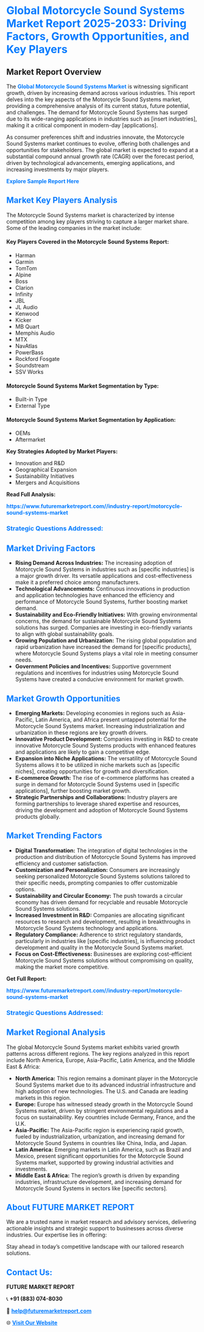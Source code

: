 <h1 style="color: #007BFF;">Global Motorcycle Sound Systems Market Report 2025-2033: Driving Factors, Growth Opportunities, and Key Players</h1>

<section id="overview">
<h2>Market Report Overview</h2>
<p>The <a href="https://www.futuremarketreport.com//industry-report/motorcycle-sound-systems-market" style="color: #007BFF; text-decoration: none;"><strong>Global Motorcycle Sound Systems Market</strong></a> is witnessing significant growth, driven by increasing demand across various industries. This report delves into the key aspects of the Motorcycle Sound Systems market, providing a comprehensive analysis of its current status, future potential, and challenges. The demand for Motorcycle Sound Systems has surged due to its wide-ranging applications in industries such as [insert industries], making it a critical component in modern-day [applications].</p>
<p>As consumer preferences shift and industries innovate, the Motorcycle Sound Systems market continues to evolve, offering both challenges and opportunities for stakeholders. The global market is expected to expand at a substantial compound annual growth rate (CAGR) over the forecast period, driven by technological advancements, emerging applications, and increasing investments by major players.</p>
</section>

<section id="overview">
<p><a href="https://www.futuremarketreport.com//request-sample/reportId=51938" style="color: #007BFF; text-decoration: none;"><strong>Explore Sample Report Here</strong></a></p>
</section>

<section id="key-players">
<h2 style="color: #007BFF;">Market Key Players Analysis</h2>
<p>The Motorcycle Sound Systems market is characterized by intense competition among key players striving to capture a larger market share. Some of the leading companies in the market include:</p>
<h4>Key Players Covered in the Motorcycle Sound Systems Report:</h4>
<ul><li>Harman</li><li>Garmin</li><li>TomTom</li><li>Alpine</li><li>Boss</li><li>Clarion</li><li>Infinity</li><li>JBL</li><li>JL Audio</li><li>Kenwood</li><li>Kicker</li><li>MB Quart</li><li>Memphis Audio</li><li>MTX</li><li>NavAtlas</li><li>PowerBass</li><li>Rockford Fosgate</li><li>Soundstream</li><li>SSV Works</li></ul>
<h4>Motorcycle Sound Systems Market Segmentation by Type:</h4>
<ul><li>Built-in Type</li><li>External Type</li></ul>

<h4>Motorcycle Sound Systems Market Segmentation by Application:</h4>
<ul><li>OEMs</li><li>Aftermarket</li></ul>
<p><strong>Key Strategies Adopted by Market Players:</strong></p>
<ul>
<li>Innovation and R&D</li>
<li>Geographical Expansion</li>
<li>Sustainability Initiatives</li>
<li>Mergers and Acquisitions</li>
</ul>
</section>

<section>
<p><strong>Read Full Analysis: </strong></p><a href="https://www.futuremarketreport.com//industry-report/motorcycle-sound-systems-market" style="color: #007BFF; text-decoration: none;"><strong>https://www.futuremarketreport.com//industry-report/motorcycle-sound-systems-market</strong></a>
<h3 style="color: #007BFF;">Strategic Questions Addressed:</h3>
</section>

<section id="driving-factors">
<h2 style="color: #007BFF;">Market Driving Factors</h2>
<ul>
<li><strong>Rising Demand Across Industries:</strong> The increasing adoption of Motorcycle Sound Systems in industries such as [specific industries] is a major growth driver. Its versatile applications and cost-effectiveness make it a preferred choice among manufacturers.</li>
<li><strong>Technological Advancements:</strong> Continuous innovations in production and application technologies have enhanced the efficiency and performance of Motorcycle Sound Systems, further boosting market demand.</li>
<li><strong>Sustainability and Eco-Friendly Initiatives:</strong> With growing environmental concerns, the demand for sustainable Motorcycle Sound Systems solutions has surged. Companies are investing in eco-friendly variants to align with global sustainability goals.</li>
<li><strong>Growing Population and Urbanization:</strong> The rising global population and rapid urbanization have increased the demand for [specific products], where Motorcycle Sound Systems plays a vital role in meeting consumer needs.</li>
<li><strong>Government Policies and Incentives:</strong> Supportive government regulations and incentives for industries using Motorcycle Sound Systems have created a conducive environment for market growth.</li>
</ul>
</section>

<section id="growth-opportunities">
<h2 style="color: #007BFF;">Market Growth Opportunities</h2>
<ul>
<li><strong>Emerging Markets:</strong> Developing economies in regions such as Asia-Pacific, Latin America, and Africa present untapped potential for the Motorcycle Sound Systems market. Increasing industrialization and urbanization in these regions are key growth drivers.</li>
<li><strong>Innovative Product Development:</strong> Companies investing in R&D to create innovative Motorcycle Sound Systems products with enhanced features and applications are likely to gain a competitive edge.</li>
<li><strong>Expansion into Niche Applications:</strong> The versatility of Motorcycle Sound Systems allows it to be utilized in niche markets such as [specific niches], creating opportunities for growth and diversification.</li>
<li><strong>E-commerce Growth:</strong> The rise of e-commerce platforms has created a surge in demand for Motorcycle Sound Systems used in [specific applications], further boosting market growth.</li>
<li><strong>Strategic Partnerships and Collaborations:</strong> Industry players are forming partnerships to leverage shared expertise and resources, driving the development and adoption of Motorcycle Sound Systems products globally.</li>
</ul>
</section>

<section id="trending-factors">
<h2 style="color: #007BFF;">Market Trending Factors</h2>
<ul>
<li><strong>Digital Transformation:</strong> The integration of digital technologies in the production and distribution of Motorcycle Sound Systems has improved efficiency and customer satisfaction.</li>
<li><strong>Customization and Personalization:</strong> Consumers are increasingly seeking personalized Motorcycle Sound Systems solutions tailored to their specific needs, prompting companies to offer customizable options.</li>
<li><strong>Sustainability and Circular Economy:</strong> The push towards a circular economy has driven demand for recyclable and reusable Motorcycle Sound Systems solutions.</li>
<li><strong>Increased Investment in R&D:</strong> Companies are allocating significant resources to research and development, resulting in breakthroughs in Motorcycle Sound Systems technology and applications.</li>
<li><strong>Regulatory Compliance:</strong> Adherence to strict regulatory standards, particularly in industries like [specific industries], is influencing product development and quality in the Motorcycle Sound Systems market.</li>
<li><strong>Focus on Cost-Effectiveness:</strong> Businesses are exploring cost-efficient Motorcycle Sound Systems solutions without compromising on quality, making the market more competitive.</li>
</ul>
</section>

<section>
<p><strong>Get Full Report: </strong></p><a href="https://www.futuremarketreport.com//industry-report/motorcycle-sound-systems-market" style="color: #007BFF; text-decoration: none;"><strong>https://www.futuremarketreport.com//industry-report/motorcycle-sound-systems-market</strong></a>
<h3 style="color: #007BFF;">Strategic Questions Addressed:</h3>
</section>


<section id="regional-analysis">
<h2 style="color: #007BFF;">Market Regional Analysis</h2>
<p>The global Motorcycle Sound Systems market exhibits varied growth patterns across different regions. The key regions analyzed in this report include North America, Europe, Asia-Pacific, Latin America, and the Middle East & Africa:</p>
<ul>
<li><strong>North America:</strong> This region remains a dominant player in the Motorcycle Sound Systems market due to its advanced industrial infrastructure and high adoption of new technologies. The U.S. and Canada are leading markets in this region.</li>
<li><strong>Europe:</strong> Europe has witnessed steady growth in the Motorcycle Sound Systems market, driven by stringent environmental regulations and a focus on sustainability. Key countries include Germany, France, and the U.K.</li>
<li><strong>Asia-Pacific:</strong> The Asia-Pacific region is experiencing rapid growth, fueled by industrialization, urbanization, and increasing demand for Motorcycle Sound Systems in countries like China, India, and Japan.</li>
<li><strong>Latin America:</strong> Emerging markets in Latin America, such as Brazil and Mexico, present significant opportunities for the Motorcycle Sound Systems market, supported by growing industrial activities and investments.</li>
<li><strong>Middle East & Africa:</strong> The region’s growth is driven by expanding industries, infrastructure development, and increasing demand for Motorcycle Sound Systems in sectors like [specific sectors].</li>
</ul>
</section>

<footer>
<h2 style="color: #007BFF;">About FUTURE MARKET REPORT</h2>
<p>We are a trusted name in market research and advisory services, delivering actionable insights and strategic support to businesses across diverse industries. Our expertise lies in offering:</p>

<p>Stay ahead in today’s competitive landscape with our tailored research solutions.</p>

<h2 style="color: #007BFF;">Contact Us:</h2>
<p><strong>FUTURE MARKET REPORT</strong></p>
<p>📞 <strong>+91 (883) 074-8030</strong></p>
<p>📧 <strong><a href="mailto:help@futuremarketreport.com" style="color: #007BFF;">help@futuremarketreport.com</a></strong></p>
<p>🌐 <strong><a href="https://www.futuremarketreport.com/" style="color: #007BFF;">Visit Our Website</a></strong></p>
</footer>